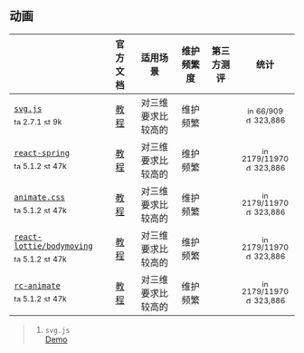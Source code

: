 ## 动画
|  | 官方文档 | 适用场景 | 维护频繁度 | 第三方测评 | 统计 |
|---|:---:|:---:|:---:|:---:|:---:|
| [`svg.js`](https://svgjs.dev/docs/3.0/#svg-js)<div><sub><a href="https://www.npmjs.com/package/svg.js" target="_blank" title="npm version"><img src="../../ReadmeSrc/img/tag.svg" width="12" alt="tag" /></a> 2.7.1</sub> <sub><a href="https://github.com/svgdotjs/svg.js/stargazers" target="_blank" title="stars on Github"><img src="../../ReadmeSrc/img/star.svg" width="12" alt="star" /></a> 9k</sub></div> | [教程](https://svgjs.dev/docs/3.0/#svg-js) | 对三维要求比较高的 | 维护频繁 |  | <div><sub><a href="https://github.com/svgdotjs/svg.js/issues" target="_blank" title="open / closed issues"><img src="../../ReadmeSrc/img/info.svg" width="12" alt="info" /></a> 66/909</sub></div><div><sub><a href="https://www.npmjs.com/package/echarts" target="_blank" title="weekly downloads"><img src="../../ReadmeSrc/img/download.svg" width="12" alt="download" /></a> 323,886</sub></div> |
| [`react-spring`](https://echarts.apache.org/zh/index.html)<div><sub><a href="https://www.npmjs.com/package/echarts" target="_blank" title="npm version"><img src="../../ReadmeSrc/img/tag.svg" width="12" alt="tag" /></a> 5.1.2</sub> <sub><a href="https://github.com/apache/echarts/stargazers" target="_blank" title="stars on Github"><img src="../../ReadmeSrc/img/star.svg" width="12" alt="star" /></a> 47k</sub></div> | [教程](https://echarts.apache.org/zh/tutorial.html#5%20%E5%88%86%E9%92%9F%E4%B8%8A%E6%89%8B%20ECharts) | 对三维要求比较高的 | 维护频繁 |  | <div><sub><a href="https://github.com/google/fonts/issues" target="_blank" title="open / closed issues"><img src="../../ReadmeSrc/img/info.svg" width="12" alt="info" /></a> 2179/11970</sub></div><div><sub><a href="https://www.npmjs.com/package/echarts" target="_blank" title="weekly downloads"><img src="../../ReadmeSrc/img/download.svg" width="12" alt="download" /></a> 323,886</sub></div> |
| [`animate.css`](https://echarts.apache.org/zh/index.html)<div><sub><a href="https://www.npmjs.com/package/echarts" target="_blank" title="npm version"><img src="../../ReadmeSrc/img/tag.svg" width="12" alt="tag" /></a> 5.1.2</sub> <sub><a href="https://github.com/apache/echarts/stargazers" target="_blank" title="stars on Github"><img src="../../ReadmeSrc/img/star.svg" width="12" alt="star" /></a> 47k</sub></div> | [教程](https://echarts.apache.org/zh/tutorial.html#5%20%E5%88%86%E9%92%9F%E4%B8%8A%E6%89%8B%20ECharts) | 对三维要求比较高的 | 维护频繁 |  | <div><sub><a href="https://github.com/google/fonts/issues" target="_blank" title="open / closed issues"><img src="../../ReadmeSrc/img/info.svg" width="12" alt="info" /></a> 2179/11970</sub></div><div><sub><a href="https://www.npmjs.com/package/echarts" target="_blank" title="weekly downloads"><img src="../../ReadmeSrc/img/download.svg" width="12" alt="download" /></a> 323,886</sub></div> |
| [`react-lottie/bodymoving`](https://echarts.apache.org/zh/index.html)<div><sub><a href="https://www.npmjs.com/package/echarts" target="_blank" title="npm version"><img src="../../ReadmeSrc/img/tag.svg" width="12" alt="tag" /></a> 5.1.2</sub> <sub><a href="https://github.com/apache/echarts/stargazers" target="_blank" title="stars on Github"><img src="../../ReadmeSrc/img/star.svg" width="12" alt="star" /></a> 47k</sub></div> | [教程](https://echarts.apache.org/zh/tutorial.html#5%20%E5%88%86%E9%92%9F%E4%B8%8A%E6%89%8B%20ECharts) | 对三维要求比较高的 | 维护频繁 |  | <div><sub><a href="https://github.com/google/fonts/issues" target="_blank" title="open / closed issues"><img src="../../ReadmeSrc/img/info.svg" width="12" alt="info" /></a> 2179/11970</sub></div><div><sub><a href="https://www.npmjs.com/package/echarts" target="_blank" title="weekly downloads"><img src="../../ReadmeSrc/img/download.svg" width="12" alt="download" /></a> 323,886</sub></div> |
| [`rc-animate`](https://echarts.apache.org/zh/index.html)<div><sub><a href="https://www.npmjs.com/package/echarts" target="_blank" title="npm version"><img src="../../ReadmeSrc/img/tag.svg" width="12" alt="tag" /></a> 5.1.2</sub> <sub><a href="https://github.com/apache/echarts/stargazers" target="_blank" title="stars on Github"><img src="../../ReadmeSrc/img/star.svg" width="12" alt="star" /></a> 47k</sub></div> | [教程](https://echarts.apache.org/zh/tutorial.html#5%20%E5%88%86%E9%92%9F%E4%B8%8A%E6%89%8B%20ECharts) | 对三维要求比较高的 | 维护频繁 |  | <div><sub><a href="https://github.com/google/fonts/issues" target="_blank" title="open / closed issues"><img src="../../ReadmeSrc/img/info.svg" width="12" alt="info" /></a> 2179/11970</sub></div><div><sub><a href="https://www.npmjs.com/package/echarts" target="_blank" title="weekly downloads"><img src="../../ReadmeSrc/img/download.svg" width="12" alt="download" /></a> 323,886</sub></div> |
>1. `svg.js`<br>
    [Demo](https://svgjs.dev/docs/3.0/tutorials/)